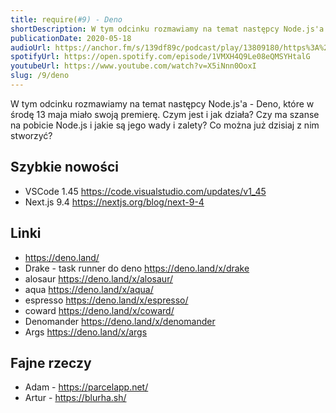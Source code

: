 ```yaml
---
title: require(#9) - Deno
shortDescription: W tym odcinku rozmawiamy na temat następcy Node.js'a - Deno, które w środę 13 maja miało swoją premierę. Czym jest i jak działa? Czy ma szanse na pobicie Node.js i jakie są jego wady i zalety? Co można już dzisiaj z nim stworzyć?
publicationDate: 2020-05-18
audioUrl: https://anchor.fm/s/139df89c/podcast/play/13809180/https%3A%2F%2Fd3ctxlq1ktw2nl.cloudfront.net%2Fproduction%2F2020-4-15%2F73532770-44100-2-a6be7d2d3df5a.mp3
spotifyUrl: https://open.spotify.com/episode/1VMXH4Q9Le08eQMSYHtalG
youtubeUrl: https://www.youtube.com/watch?v=X5iNnn0OoxI
slug: /9/deno
---
```


W tym odcinku rozmawiamy na temat następcy Node.js'a - Deno, które w środę 13 maja miało swoją premierę. Czym jest i jak działa? Czy ma szanse na pobicie Node.js i jakie są jego wady i zalety? Co można już dzisiaj z nim stworzyć?

## Szybkie nowości

- VSCode 1.45 https://code.visualstudio.com/updates/v1_45
- Next.js 9.4 https://nextjs.org/blog/next-9-4

## Linki

- https://deno.land/
- Drake - task runner do deno https://deno.land/x/drake
- alosaur https://deno.land/x/alosaur/
- aqua https://deno.land/x/aqua/
- espresso https://deno.land/x/espresso/
- coward https://deno.land/x/coward/
- Denomander https://deno.land/x/denomander
- Args https://deno.land/x/args

## Fajne rzeczy

- Adam - https://parcelapp.net/
- Artur - https://blurha.sh/
